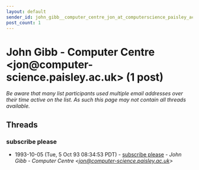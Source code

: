 ```yaml
---
layout: default
sender_id: john_gibb__computer_centre_jon_at_computerscience_paisley_ac_uk_
post_count: 1
---
```


# John Gibb - Computer Centre <jon<span>@</span>computer-science.paisley.ac.uk> (1 post)

_Be aware that many list participants used multiple email addresses over their time active on the list. As such this page may not contain all threads available._

## Threads

### subscribe please
+ 1993-10-05 (Tue, 5 Oct 93 08:34:53 PDT) - [subscribe please](/archive/1993/10/b35bab5fa625cc818dcd76d48cbf0bb2dffc5a7d67f1d7daead399fc382f2bb4) - _John Gibb - Computer Centre \<jon@computer-science.paisley.ac.uk\>_

